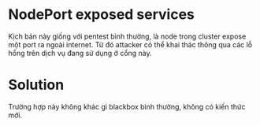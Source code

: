 # NodePort exposed services

Kịch bản này giống với pentest bình thường, là node trong cluster expose một port ra ngoài internet. Từ đó attacker có thể khai thác thông qua các lỗ hổng trên dịch vụ đang sử dụng ở cổng này.

# Solution

Trường hợp này không khác gì blackbox bình thường, không có kiến thức mới.
